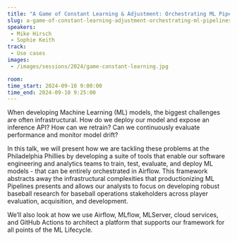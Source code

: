 ```yaml
---
title: "A Game of Constant Learning & Adjustment: Orchestrating ML Pipelines at the Philadelphia Phillies"
slug: a-game-of-constant-learning-adjustment-orchestrating-ml-pipelines-at-the-philadelphia-phillies
speakers:
 - Mike Hirsch
 - Sophie Keith
track:
 - Use cases
images:
 - /images/sessions/2024/game-constant-learning.jpg 

room: 
time_start: 2024-09-10 9:00:00
time_end: 2024-09-10 9:25:00
---
```


When developing Machine Learning (ML) models, the biggest challenges are often infrastructural. How do we deploy our model and expose an inference API? How can we retrain? Can we continuously evaluate performance and monitor model drift? 

In this talk, we will present how we are tackling these problems at the Philadelphia Phillies by developing a suite of tools that enable our software engineering and analytics teams to train, test, evaluate, and deploy ML models - that can be entirely orchestrated in Airflow. This framework abstracts away the infrastructural complexities that productionizing ML Pipelines presents and allows our analysts to focus on developing robust baseball research for baseball operations stakeholders across player evaluation, acquisition, and development.

We’ll also look at how we use Airflow, MLflow, MLServer, cloud services, and GitHub Actions to architect a platform that supports our framework for all points of the ML Lifecycle.

